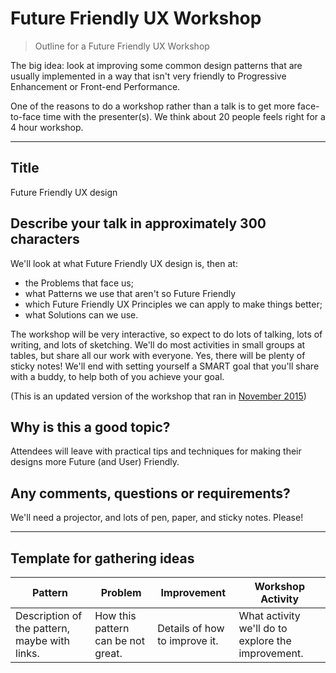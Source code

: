 # Future Friendly UX Workshop

> Outline for a Future Friendly UX Workshop

The big idea: look at improving some common design patterns that are usually implemented in a way that isn't very friendly to Progressive Enhancement or Front-end Performance.

One of the reasons to do a workshop rather than a talk is to get more face-to-face time with the presenter(s). We think about 20 people feels right for a 4 hour workshop.

---

## Title

Future Friendly UX design

## Describe your talk in approximately 300 characters

We'll look at what Future Friendly UX design is, then at:

* the Problems that face us;
* what Patterns we use that aren't so Future Friendly
* which Future Friendly UX Principles we can apply to make things better;
* what Solutions can we use.

The workshop will be very interactive, so expect to do lots of talking, lots of writing, and lots of sketching. We'll do most activities in small groups at tables, but share all our work with everyone. Yes, there will be plenty of sticky notes! We'll end with setting yourself a SMART goal that you'll share with a buddy, to help both of you achieve your goal.

(This is an updated version of the workshop that ran in [November 2015](http://www.uxsouthafrica.com/conference/cape-town-2015))

## Why is this a good topic?

Attendees will leave with practical tips and techniques for making their designs more Future (and User) Friendly.

## Any comments, questions or requirements?

We'll need a projector, and lots of pen, paper, and sticky notes. Please!


---

## Template for gathering ideas

Pattern | Problem | Improvement | Workshop Activity
--- | --- | --- | ---
Description of the pattern, maybe with links. | How this pattern can be not great. | Details of how to improve it. | What activity we'll do to explore the improvement.

